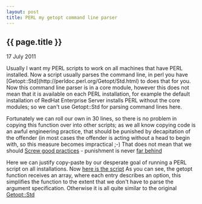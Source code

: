 ```yaml
---
layout: post
title: PERL my getopt command line parser
---
```


{{ page.title }}
----------------

<p class="publish_date">
17 July 2011

</p>
Usually I want my PERL scripts to work on all machines that have PERL installed.
Now a script usually parses the command line, in perl you have [Getopt::Std](http://perldoc.perl.org/Getopt/Std.html) to does that for you.
Now this command line parser is in a core module, however this does not mean that it is available on each PERL installation, for example the default installation of RedHat Enterprise Server installs PERL without the core modules; so we can't use Getopt::Std for parsing command lines here.

Fortunately we can roll our own in 30 lines, so there is no problem in copying this function over into other scripts; as we all know copying code is an awful engineering practice, that should be punished by decapitation of the offender (in most cases the offender is acting without a head to begin with, so this measure becomes impractical ;-)
That does not mean that we should [Screw good practices](http://xkcd.com/292/) - punishment is never [far behind](http://xkcd.com/292/)

Here we can justify copy-paste by our desperate goal of running a PERL script on all installations.
Now [here is the script](https://github.com/MoserMichael/cstuff/blob/master/scripts/m-getop.pl)
As you can see, the getopt function receives an array, where each entry describes an option, this simplifies the function to the extent that we don't have to parse the argument specification.
Otherwise it is all quite similar to the original [Getopt::Std](http://perldoc.perl.org/Getopt/Std.html)
